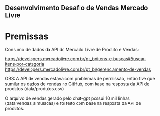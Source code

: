 ## Desenvolvimento Desafio de Vendas Mercado Livre

# Premissas
Consumo de dados da API do Mercado Livre de Produto e Vendas:

https://developers.mercadolivre.com.br/pt_br/itens-e-buscas#Buscar-itens-por-categoria
https://developers.mercadolivre.com.br/pt_br/gerenciamento-de-vendas

OBS: A API de vendas estava com problemas de permissão, então tive que sumilar os dados de vendas no GitHub, com base na resposta da API de produtos (data/produtos.csv)

O arquivo de vendas gerado pelo chat-gpt possui 10 mil linhas (data/vendas_simuladas) e foi feito com base na resposta da API de produtos.
